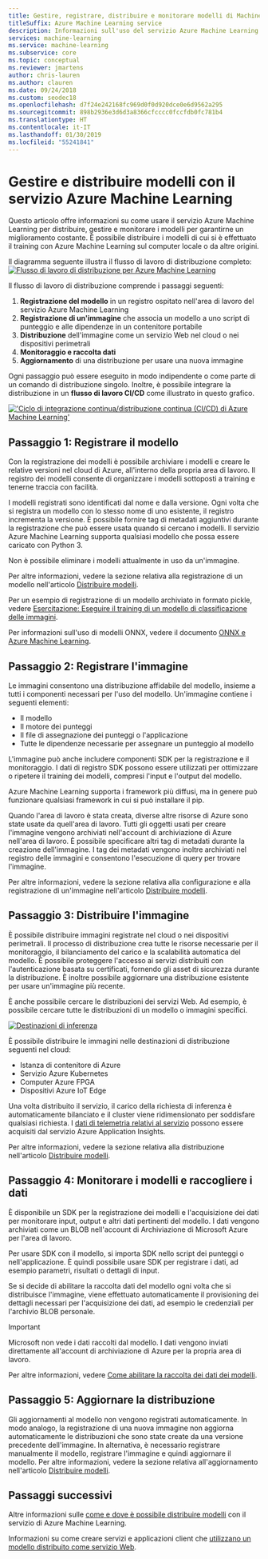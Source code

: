```yaml
---
title: Gestire, registrare, distribuire e monitorare modelli di Machine Learning
titleSuffix: Azure Machine Learning service
description: Informazioni sull'uso del servizio Azure Machine Learning per distribuire, gestire e monitorare i modelli per garantirne un miglioramento costante. È possibile distribuire i modelli di cui si è effettuato il training con il servizio Azure Machine Learning sul computer locale o da altre origini.
services: machine-learning
ms.service: machine-learning
ms.subservice: core
ms.topic: conceptual
ms.reviewer: jmartens
author: chris-lauren
ms.author: clauren
ms.date: 09/24/2018
ms.custom: seodec18
ms.openlocfilehash: d7f24e242168fc969d0f0d920dce0e6d9562a295
ms.sourcegitcommit: 898b2936e3d6d3a8366cfcccc0fccfdb0fc781b4
ms.translationtype: HT
ms.contentlocale: it-IT
ms.lasthandoff: 01/30/2019
ms.locfileid: "55241841"
---
```

# <a name="manage-deploy-and-monitor-models-with-azure-machine-learning-service"></a>Gestire e distribuire modelli con il servizio Azure Machine Learning

Questo articolo offre informazioni su come usare il servizio Azure Machine Learning per distribuire, gestire e monitorare i modelli per garantirne un miglioramento costante. È possibile distribuire i modelli di cui si è effettuato il training con Azure Machine Learning sul computer locale o da altre origini. 

Il diagramma seguente illustra il flusso di lavoro di distribuzione completo: [ ![Flusso di lavoro di distribuzione per Azure Machine Learning](media/concept-model-management-and-deployment/deployment-pipeline.png) ](media/concept-model-management-and-deployment/deployment-pipeline.png#lightbox)

Il flusso di lavoro di distribuzione comprende i passaggi seguenti:
1. **Registrazione del modello** in un registro ospitato nell'area di lavoro del servizio Azure Machine Learning
1. **Registrazione di un'immagine** che associa un modello a uno script di punteggio e alle dipendenze in un contenitore portabile 
1. **Distribuzione** dell'immagine come un servizio Web nel cloud o nei dispositivi perimetrali
1. **Monitoraggio e raccolta dati**
1. **Aggiornamento** di una distribuzione per usare una nuova immagine

Ogni passaggio può essere eseguito in modo indipendente o come parte di un comando di distribuzione singolo. Inoltre, è possibile integrare la distribuzione in un **flusso di lavoro CI/CD** come illustrato in questo grafico.

[ !['Ciclo di integrazione continua/distribuzione continua (CI/CD) di Azure Machine Learning'](media/concept-model-management-and-deployment/model-ci-cd.png) ](media/concept-model-management-and-deployment/model-ci-cd.png#lightbox)

## <a name="step-1-register-model"></a>Passaggio 1: Registrare il modello

Con la registrazione dei modelli è possibile archiviare i modelli e creare le relative versioni nel cloud di Azure, all'interno della propria area di lavoro. Il registro dei modelli consente di organizzare i modelli sottoposti a training e tenerne traccia con facilità.
 
I modelli registrati sono identificati dal nome e dalla versione. Ogni volta che si registra un modello con lo stesso nome di uno esistente, il registro incrementa la versione. È possibile fornire tag di metadati aggiuntivi durante la registrazione che può essere usata quando si cercano i modelli. Il servizio Azure Machine Learning supporta qualsiasi modello che possa essere caricato con Python 3. 

Non è possibile eliminare i modelli attualmente in uso da un'immagine.

Per altre informazioni, vedere la sezione relativa alla registrazione di un modello nell'articolo [Distribuire modelli](how-to-deploy-and-where.md#registermodel).

Per un esempio di registrazione di un modello archiviato in formato pickle, vedere [Esercitazione: Eseguire il training di un modello di classificazione delle immagini](tutorial-deploy-models-with-aml.md).

Per informazioni sull'uso di modelli ONNX, vedere il documento [ONNX e Azure Machine Learning](how-to-build-deploy-onnx.md).

## <a name="step-2-register-image"></a>Passaggio 2: Registrare l'immagine

Le immagini consentono una distribuzione affidabile del modello, insieme a tutti i componenti necessari per l'uso del modello. Un'immagine contiene i seguenti elementi:

* Il modello
* Il motore dei punteggi
* Il file di assegnazione dei punteggi o l'applicazione
* Tutte le dipendenze necessarie per assegnare un punteggio al modello

L'immagine può anche includere componenti SDK per la registrazione e il monitoraggio. I dati di registro SDK possono essere utilizzati per ottimizzare o ripetere il training dei modelli, compresi l'input e l'output del modello.

Azure Machine Learning supporta i framework più diffusi, ma in genere può funzionare qualsiasi framework in cui si può installare il pip.

Quando l'area di lavoro è stata creata, diverse altre risorse di Azure sono state usate da quell'area di lavoro.
Tutti gli oggetti usati per creare l'immagine vengono archiviati nell'account di archiviazione di Azure nell'area di lavoro. È possibile specificare altri tag di metadati durante la creazione dell'immagine. I tag dei metadati vengono inoltre archiviati nel registro delle immagini e consentono l'esecuzione di query per trovare l'immagine.

Per altre informazioni, vedere la sezione relativa alla configurazione e alla registrazione di un'immagine nell'articolo [Distribuire modelli](how-to-deploy-and-where.md#configureimage).

## <a name="step-3-deploy-image"></a>Passaggio 3: Distribuire l'immagine

È possibile distribuire immagini registrate nel cloud o nei dispositivi perimetrali. Il processo di distribuzione crea tutte le risorse necessarie per il monitoraggio, il bilanciamento del carico e la scalabilità automatica del modello. È possibile proteggere l'accesso ai servizi distribuiti con l'autenticazione basata su certificati, fornendo gli asset di sicurezza durante la distribuzione. È inoltre possibile aggiornare una distribuzione esistente per usare un'immagine più recente.

È anche possibile cercare le distribuzioni dei servizi Web. Ad esempio, è possibile cercare tutte le distribuzioni di un modello o immagini specifici.

[ ![Destinazioni di inferenza](media/concept-model-management-and-deployment/inferencing-targets.png) ](media/concept-model-management-and-deployment/inferencing-targets.png#lightbox)

È possibile distribuire le immagini nelle destinazioni di distribuzione seguenti nel cloud:

* Istanza di contenitore di Azure
* Servizio Azure Kubernetes
* Computer Azure FPGA
* Dispositivi Azure IoT Edge

Una volta distribuito il servizio, il carico della richiesta di inferenza è automaticamente bilanciato e il cluster viene ridimensionato per soddisfare qualsiasi richiesta. I [dati di telemetria relativi al servizio](how-to-enable-app-insights.md) possono essere acquisiti dal servizio Azure Application Insights.

Per altre informazioni, vedere la sezione relativa alla distribuzione nell'articolo [Distribuire modelli](how-to-deploy-and-where.md#deploy).

## <a name="step-4-monitor-models-and-collect-data"></a>Passaggio 4: Monitorare i modelli e raccogliere i dati

È disponibile un SDK per la registrazione dei modelli e l'acquisizione dei dati per monitorare input, output e altri dati pertinenti del modello. I dati vengono archiviati come un BLOB nell'account di Archiviazione di Microsoft Azure per l'area di lavoro.

Per usare SDK con il modello, si importa SDK nello script dei punteggi o nell'applicazione. È quindi possibile usare SDK per registrare i dati, ad esempio parametri, risultati o dettagli di input.

Se si decide di abilitare la raccolta dati del modello ogni volta che si distribuisce l'immagine, viene effettuato automaticamente il provisioning dei dettagli necessari per l'acquisizione dei dati, ad esempio le credenziali per l'archivio BLOB personale.

> [!Important]
> Microsoft non vede i dati raccolti dal modello. I dati vengono inviati direttamente all'account di archiviazione di Azure per la propria area di lavoro.

Per altre informazioni, vedere [Come abilitare la raccolta dei dati dei modelli](how-to-enable-data-collection.md).

## <a name="step-5-update-the-deployment"></a>Passaggio 5: Aggiornare la distribuzione

Gli aggiornamenti al modello non vengono registrati automaticamente. In modo analogo, la registrazione di una nuova immagine non aggiorna automaticamente le distribuzioni che sono state create da una versione precedente dell'immagine. In alternativa, è necessario registrare manualmente il modello, registrare l'immagine e quindi aggiornare il modello. Per altre informazioni, vedere la sezione relativa all'aggiornamento nell'articolo [Distribuire modelli](how-to-deploy-and-where.md#update).

## <a name="next-steps"></a>Passaggi successivi

Altre informazioni sulle [come e dove è possibile distribuire modelli](how-to-deploy-and-where.md) con il servizio di Azure Machine Learning.

Informazioni su come creare servizi e applicazioni client che [utilizzano un modello distribuito come servizio Web](how-to-consume-web-service.md).
